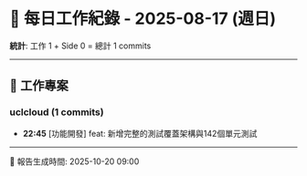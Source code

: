 # 📅 每日工作紀錄 - 2025-08-17 (週日)

**統計**: 工作 1 + Side 0 = 總計 1 commits

---

## 💼 工作專案

### uclcloud (1 commits)

- **22:45** [功能開發] feat: 新增完整的測試覆蓋架構與142個單元測試

---

📅 報告生成時間: 2025-10-20 09:00
